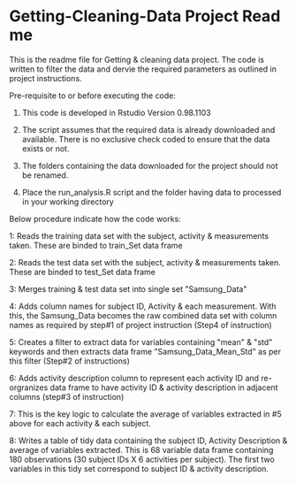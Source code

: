 # Getting-Cleaning-Data Project Read me

This is the readme file for Getting & cleaning data project.
The code is written to filter the data and dervie the required parameters as outlined in project instructions.

Pre-requisite to or before executing the code:

1. This code is developed in Rstudio Version 0.98.1103 

2. The script assumes that the required data is already downloaded and available. There is no exclusive check coded to ensure that the data exists or not.

3. The folders containing the data downloaded for the project should not be renamed.
 
4. Place the run_analysis.R script and the folder having data to processed in your working directory 


Below procedure indicate how the code works:

1: Reads the training data set with the subject, activity & measurements taken. These are binded to train_Set data frame

2: Reads the test data set with the subject, activity & measurements taken. These are binded to test_Set data frame

3: Merges training & test data set into single set "Samsung_Data"

4: Adds column names for subject ID, Activity & each measurement. With this, the Samsung_Data becomes the raw combined data set with column names as required by step#1 of project instruction (Step4 of instruction)

5: Creates a filter to extract data for variables containing "mean" & "std" keywords and then extracts data frame "Samsung_Data_Mean_Std" as per this filter (Step#2 of instructions)

6: Adds activity description column to represent each activity ID and re-orgranizes data frame to have activity ID & activity description in adjacent columns (step#3 of instruction)

7: This is the key logic to calculate the average of variables extracted in #5 above for each activity & each subject. 

8: Writes a table of tidy data containing the subject ID, Activity Description & average of variables extracted. This is 68 variable data frame containing 180 observations (30 subject IDs X 6 activities per subject). The first two variables in this tidy set correspond to subject ID & activity description. 

